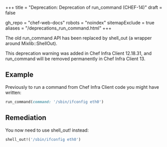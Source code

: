 +++
title = "Deprecation: Deprecation of run_command (CHEF-14)"
draft = false

gh_repo = "chef-web-docs"
robots = "noindex"
sitemapExclude = true
aliases = "/deprecations_run_command.html"
+++

The old run_command API has been replaced by shell_out (a wrapper
around Mixlib::ShellOut).

This deprecation warning was added in Chef Infra Client 12.18.31, and
run_command will be removed permanently in Chef Infra Client 13.

## Example

Previously to run a command from Chef Infra Client code you might have
written:

```ruby
run_command(command: '/sbin/ifconfig eth0')
```

## Remediation

You now need to use shell_out! instead:

```ruby
shell_out!('/sbin/ifconfig eth0')
```
